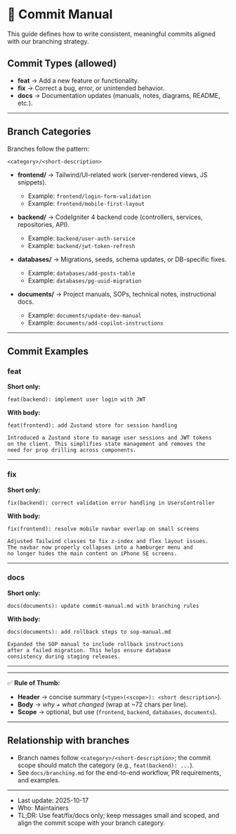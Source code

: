 # 📄 Commit Manual

This guide defines how to write consistent, meaningful commits aligned with our branching strategy.

## Commit Types (allowed)

* **feat** → Add a new feature or functionality.
* **fix** → Correct a bug, error, or unintended behavior.
* **docs** → Documentation updates (manuals, notes, diagrams, README, etc.).

---

## Branch Categories

Branches follow the pattern:

```
<category>/<short-description>
```

* **frontend/** → Tailwind/UI-related work (server-rendered views, JS snippets).

  * Example: `frontend/login-form-validation`
  * Example: `frontend/mobile-first-layout`

* **backend/** → CodeIgniter 4 backend code (controllers, services, repositories, API).

  * Example: `backend/user-auth-service`
  * Example: `backend/jwt-token-refresh`

* **databases/** → Migrations, seeds, schema updates, or DB-specific fixes.

  * Example: `databases/add-posts-table`
  * Example: `databases/pg-uuid-migration`

* **documents/** → Project manuals, SOPs, technical notes, instructional docs.

  * Example: `documents/update-dev-manual`
  * Example: `documents/add-copilot-instructions`

---

## Commit Examples

### **feat**

**Short only:**

```
feat(backend): implement user login with JWT
```

**With body:**

```
feat(frontend): add Zustand store for session handling

Introduced a Zustand store to manage user sessions and JWT tokens
on the client. This simplifies state management and removes the
need for prop drilling across components.
```

---

### **fix**

**Short only:**

```
fix(backend): correct validation error handling in UsersController
```

**With body:**

```
fix(frontend): resolve mobile navbar overlap on small screens

Adjusted Tailwind classes to fix z-index and flex layout issues.
The navbar now properly collapses into a hamburger menu and
no longer hides the main content on iPhone SE screens.
```

---

### **docs**

**Short only:**

```
docs(documents): update commit-manual.md with branching rules
```

**With body:**

```
docs(documents): add rollback steps to sop-manual.md

Expanded the SOP manual to include rollback instructions
after a failed migration. This helps ensure database
consistency during staging releases.
```

---

---

✅ **Rule of Thumb:**

* **Header** → concise summary (`<type>(<scope>): <short description>`).
* **Body** → *why + what changed* (wrap at \~72 chars per line).
* **Scope** → optional, but use (`frontend`, `backend`, `databases`, `documents`).

---

## Relationship with branches

- Branch names follow `<category>/<short-description>`; the commit scope should match the category (e.g., `feat(backend): ...`).
- See `docs/branching.md` for the end-to-end workflow, PR requirements, and examples.

---

- Last update: 2025-10-17
- Who: Maintainers
- TL;DR: Use feat/fix/docs only; keep messages small and scoped, and align the commit scope with your branch category.
